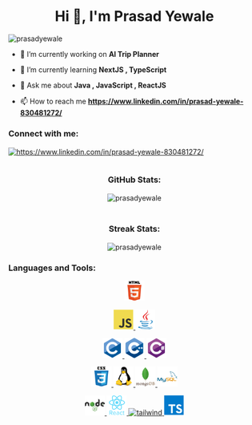 <h1 align="center">Hi 👋, I'm Prasad Yewale</h1>

<p align="left"> <img src="https://komarev.com/ghpvc/?username=prasadyewale&label=Profile%20views&color=0e75b6&style=flat" alt="prasadyewale" /> </p>

- 🔭 I’m currently working on **AI Trip Planner**

- 🌱 I’m currently learning **NextJS , TypeScript**

- 💬 Ask me about **Java , JavaScript , ReactJS**

- 📫 How to reach me **https://www.linkedin.com/in/prasad-yewale-830481272/**

<h3 align="left">Connect with me:</h3>
<p align="left">
  <a href="https://www.linkedin.com/in/prasad-yewale-830481272/" target="blank">
    <img align="center" src="https://raw.githubusercontent.com/rahuldkjain/github-profile-readme-generator/master/src/images/icons/Social/linked-in-alt.svg" alt="https://www.linkedin.com/in/prasad-yewale-830481272/" height="30" width="40" />
  </a>
</p>

<div style="display: flex; justify-content: center; align-items: center; flex-wrap: wrap; gap: 20px;">
  <!-- GitHub Stats and Streak Stats side by side -->
  <div style="flex: 1; min-width: 300px; text-align: center;">
    <h3>GitHub Stats:</h3>
    <img align="center" src="https://github-readme-stats.vercel.app/api?username=prasadyewale&show_icons=true&locale=en" alt="prasadyewale" />
  </div>

  <div style="flex: 1; min-width: 300px; text-align: center;">
    <h3>Streak Stats:</h3>
    <img align="center" src="https://github-readme-streak-stats.herokuapp.com/?user=prasadyewale&" alt="prasadyewale" />
  </div>
</div>

<div style="flex: 1; min-width: 300px;">
  <h3>Languages and Tools:</h3>
  <p align="center">
    <a href="https://www.w3schools.com/html/" target="_blank" rel="noreferrer">
      <img src="https://raw.githubusercontent.com/devicons/devicon/master/icons/html5/html5-original-wordmark.svg" alt="html5" width="40" height="40"/>
    </a>
  </p>
  <p align="center">
    <a href="https://www.javascript.com/" target="_blank" rel="noreferrer">
      <img src="https://raw.githubusercontent.com/devicons/devicon/master/icons/javascript/javascript-original.svg" alt="javascript" width="40" height="40"/>
    </a>
    <a href="https://www.java.com" target="_blank" rel="noreferrer">
      <img src="https://raw.githubusercontent.com/devicons/devicon/master/icons/java/java-original.svg" alt="java" width="40" height="40"/>
    </a>
  </p>
  <p align="center">
    <a href="https://www.cprogramming.com/" target="_blank" rel="noreferrer">
      <img src="https://raw.githubusercontent.com/devicons/devicon/master/icons/c/c-original.svg" alt="c" width="40" height="40"/>
    </a>
    <a href="https://www.w3schools.com/cpp/" target="_blank" rel="noreferrer">
      <img src="https://raw.githubusercontent.com/devicons/devicon/master/icons/cplusplus/cplusplus-original.svg" alt="cplusplus" width="40" height="40"/>
    </a>
    <a href="https://www.w3schools.com/cs/" target="_blank" rel="noreferrer">
      <img src="https://raw.githubusercontent.com/devicons/devicon/master/icons/csharp/csharp-original.svg" alt="csharp" width="40" height="40"/>
    </a>
  </p>
  <p align="center">
    <a href="https://www.w3schools.com/css/" target="_blank" rel="noreferrer">
      <img src="https://raw.githubusercontent.com/devicons/devicon/master/icons/css3/css3-original-wordmark.svg" alt="css3" width="40" height="40"/>
    </a>
    <a href="https://www.linux.org/" target="_blank" rel="noreferrer">
      <img src="https://raw.githubusercontent.com/devicons/devicon/master/icons/linux/linux-original.svg" alt="linux" width="40" height="40"/>
    </a>
    <a href="https://www.mongodb.com/" target="_blank" rel="noreferrer">
      <img src="https://raw.githubusercontent.com/devicons/devicon/master/icons/mongodb/mongodb-original-wordmark.svg" alt="mongodb" width="40" height="40"/>
    </a>
    <a href="https://www.mysql.com/" target="_blank" rel="noreferrer">
      <img src="https://raw.githubusercontent.com/devicons/devicon/master/icons/mysql/mysql-original-wordmark.svg" alt="mysql" width="40" height="40"/>
    </a>
  </p>
  <p align="center">
    <a href="https://nodejs.org" target="_blank" rel="noreferrer">
      <img src="https://raw.githubusercontent.com/devicons/devicon/master/icons/nodejs/nodejs-original-wordmark.svg" alt="nodejs" width="40" height="40"/>
    </a>
    <a href="https://reactjs.org/" target="_blank" rel="noreferrer">
      <img src="https://raw.githubusercontent.com/devicons/devicon/master/icons/react/react-original-wordmark.svg" alt="react" width="40" height="40"/>
    </a>
    <a href="https://tailwindcss.com/" target="_blank" rel="noreferrer">
      <img src="https://www.vectorlogo.zone/logos/tailwindcss/tailwindcss-icon.svg" alt="tailwind" width="40" height="40"/>
    </a>
    <a href="https://www.typescriptlang.org/" target="_blank" rel="noreferrer">
      <img src="https://raw.githubusercontent.com/devicons/devicon/master/icons/typescript/typescript-original.svg" alt="typescript" width="40" height="40"/>
    </a>
  </p>
</div>
